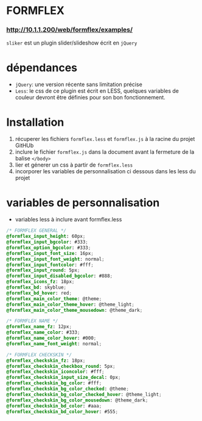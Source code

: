 # FORMFLEX
### <http://10.1.1.200/web/formflex/examples/>

`sliker` est un plugin slider/slideshow écrit en `jQuery`

# dépendances
- `jQuery`: une version récente sans limitation précise
- `Less`: le css de ce plugin est écrit en LESS, quelques variables de couleur devront être définies pour son bon fonctionnement.

# Installation
1. récuperer les fichiers `formflex.less` et `formflex.js` à la racine du projet GitHUb
2. inclure le fichier `formflex.js` dans la document avant la fermeture de la balise `</body>`
3. lier et génerer un css à partir de `formflex.less`
4. incorporer les variables de personnalisation ci dessous dans les less du projet

# variables de personnalisation
- variables less à inclure avant formflex.less
```css
/* FORMFLEX GENERAL */
@formflex_input_height: 60px;
@formflex_input_bgcolor: #333;
@formflex_option_bgcolor: #333;
@formflex_input_font_size: 16px;
@formflex_input_font_weight: normal;
@formflex_input_fontcolor: #fff;
@formflex_input_round: 5px;
@formflex_input_disabled_bgcolor: #888;
@formflex_icons_fz: 18px;
@formflex_bd: skyblue;
@formflex_bd_hover: red;
@formflex_main_color_theme: @theme;
@formflex_main_color_theme_hover: @theme_light;
@formflex_main_color_theme_mousedown: @theme_dark;

/* FORMFLEX NAME */
@formflex_name_fz: 12px;
@formflex_name_color: #333;
@formflex_name_color_hover: #000;
@formflex_name_font_weight: normal;

/* FORMFLEX CHECKSKIN */
@formflex_checkskin_fz: 18px;
@formflex_checkskin_checkbox_round: 5px;
@formflex_checkskin_iconcolor: #fff;
@formflex_checkskin_input_size_decal: 0px;
@formflex_checkskin_bg_color: #fff;
@formflex_checkskin_bg_color_checked: @theme;
@formflex_checkskin_bg_color_checked_hover: @theme_light;
@formflex_checkskin_bg_color_mousedown: @theme_dark;
@formflex_checkskin_bd_color: #aaa;
@formflex_checkskin_bd_color_hover: #555;
```

